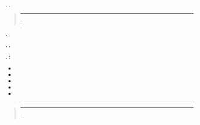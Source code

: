 
. 
.



> ****
>
> 
> .

. 

. 
.


. 
 :

-   

-   

-   

-   

-   

> ****
>
> 

> ****
>
> 
> .
